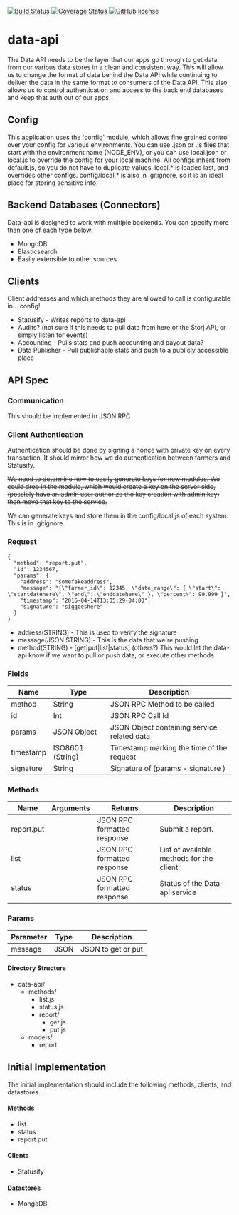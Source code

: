 [![Build Status](https://img.shields.io/travis/Storj/data-api.svg?branch=master&style=flat-square)](https://travis-ci.org/Storj/data-api)
[![Coverage Status](https://img.shields.io/coveralls/Storj/data-api.svg?style=flat-square)](https://coveralls.io/r/Storj/data-api)
[![GitHub license](https://img.shields.io/badge/license-AGPLv3-blue.svg?style=flat-square)](https://raw.githubusercontent.com/Storj/data-api/master/LICENSE)

# data-api

The Data API needs to be the layer that our apps go through to get data from our various data stores in a clean and consistent way. This will allow us to change the format of data behind the Data API while continuing to deliver the data in the same format to consumers of the Data API. This also allows us to control authentication and access to the back end databases and keep that auth out of our apps.

## Config

This application uses the 'config' module, which allows fine grained control over your config for various environments. You can use .json or .js files that start with the environment name (NODE_ENV), or you can use local.json or local.js to override the config for your local machine. All configs inherit from default.js, so you do not have to duplicate values. local.* is loaded last, and overrides other configs. config/local.* is also in .gitignore, so it is an ideal place for storing sensitive info.

## Backend Databases (Connectors)

Data-api is designed to work with multiple backends. You can specify more than one of each type below.

+ MongoDB
+ Elasticsearch
+ Easily extensible to other sources

## Clients

Client addresses and which methods they are allowed to call is configurable in... config!

+ Statusify - Writes reports to data-api
+ Audits? (not sure if this needs to pull data from here or the Storj API, or simply listen for events)
+ Accounting - Pulls stats and push accounting and payout data?
+ Data Publisher - Pull publishable stats and push to a publicly accessible place

## API Spec

### Communication
This should be implemented in JSON RPC

### Client Authentication
Authentication should be done by signing a nonce with private key on every transaction. It should mirror how we do authentication between farmers and Statusify.

~~We need to determine how to easily generate keys for new modules. We could drop in the module, which would create a key on the server side, (possibly have an admin user authorize the key creation with admin key) then move that key to the service.~~

We can generate keys and store them in the config/local.js of each system. This is in .gitignore.

### Request

```
{
  "method": "report.put",
  "id": 1234567,
  "params": {
    "address": "somefakeaddress",
    "message": "{\"farmer_id\": 12345, \"date_range\": { \"start\": \"startdatehere\", \"end\": \"enddatehere\" }, \"percent\": 99.999 }",
    "timestamp": "2016-04-14T13:05:29-04:00",
    "signature": "siggoeshere"
  }
}
```
+ address(STRING) - This is used to verify the signature
+ message(JSON STRING) - This is the data that we're pushing
+ method(STRING) - [get|put|list|status] (others?) This would let the data-api know if we want to pull or push data, or execute other methods

### Fields
| Name        | Type            | Description                                        |
| ------------|-----------------|----------------------------------------------------|
| method      | String          | JSON RPC Method to be called                       |
| id          | Int             | JSON RPC Call Id                                   |
| params      | JSON Object     | JSON Object containing service related data        |
| timestamp   | ISO8601 (String)| Timestamp marking the time of the request          |
| signature   | String          | Signature of (params - signature  )                |

### Methods
| Name         | Arguments           | Returns            | Description                                            |
| -------------|---------------------|--------------------|--------------------------------------------------------|
| report.put   |                     | JSON RPC formatted response | Submit a report. |
| list         |                     | JSON RPC formatted response | List of available methods for the client |
| status       |                     | JSON RPC formatted response | Status of the Data-api service |

### Params
| Parameter    | Type             | Description                                      |
| -------------|------------------|--------------------------------------------------|
| message      | JSON             | JSON to get or put                               |

#### Directory Structure
- data-api/
  - methods/
    - list.js
    - status.js
    - report/
      - get.js
      - put.js
  - models/
    - report

## Initial Implementation
The initial implementation should include the following methods, clients, and datastores...

#### Methods
+ list
+ status
+ report.put

#### Clients
+ Statusify

#### Datastores
+ MongoDB
